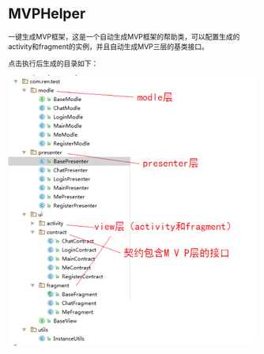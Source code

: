 # MVPHelper
一键生成MVP框架，这是一个自动生成MVP框架的帮助类，可以配置生成的activity和fragment的实例，并且自动生成MVP三层的基类接口。

点击执行后生成的目录如下：

![点击执行后生成的目录如下：](image/目录.png)
